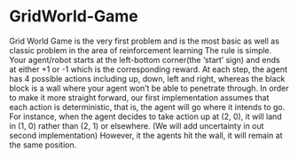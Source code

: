 # GridWorld-Game
Grid World Game is the very first problem and is the most basic as well as classic problem in the area of reinforcement learning
The rule is simple. Your agent/robot starts at the left-bottom corner(the ‘start’ sign) and ends at either +1 or -1 which is the corresponding reward. At each step, the agent has 4 possible actions including up, down, left and right, whereas the black block is a wall where your agent won’t be able to penetrate through. In order to make it more straight forward, our first implementation assumes that each action is deterministic, that is, the agent will go where it intends to go. For instance, when the agent decides to take action up at (2, 0), it will land in (1, 0) rather than (2, 1) or elsewhere. (We will add uncertainty in out second implementation) However, it the agents hit the wall, it will remain at the same position.
